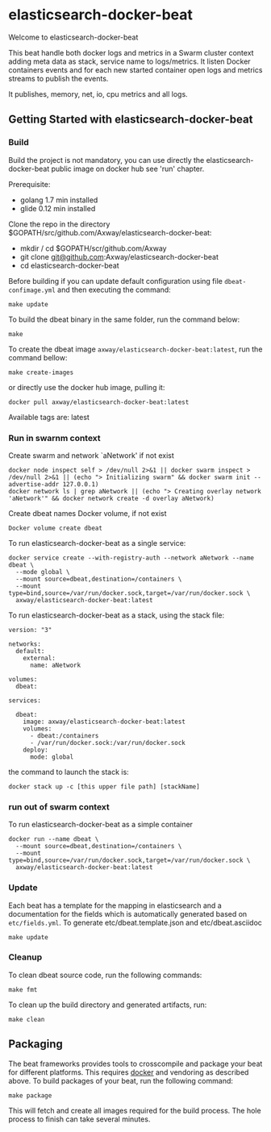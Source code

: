 # elasticsearch-docker-beat

Welcome to elasticsearch-docker-beat

This beat handle both docker logs and metrics in a Swarm cluster context adding meta data as stack, service name to logs/metrics.
It listen Docker containers events and for each new started container open logs and metrics streams to publish the events.

It publishes, memory, net, io, cpu metrics and all logs.


## Getting Started with elasticsearch-docker-beat

### Build

Build the project is not mandatory, you can use directly the elasticsearch-docker-beat public image on docker hub see 'run' chapter.

Prerequisite:
- golang 1.7 min installed
- glide 0.12 min installed

Clone the repo in the directory $GOPATH/src/github.com/Axway/elasticsearch-docker-beat:
 - mkdir / cd $GOPATH/scr/github.com/Axway
 - git clone git@github.com:Axway/elasticsearch-docker-beat
 - cd elasticsearch-docker-beat


Before building if you can update default configuration using file `dbeat-confimage.yml` and then executing the command:
```
make update
```

To build the dbeat binary in the same folder, run the command below:

```
make
```

To create the dbeat image `axway/elasticsearch-docker-beat:latest`, run the command bellow:

```
make create-images
```

or directly use the docker hub image, pulling it:
```
docker pull axway/elasticsearch-docker-beat:latest
```

Available tags are: latest



### Run in swarnm context

Create swarm and network `aNetwork' if not exist

```
docker node inspect self > /dev/null 2>&1 || docker swarm inspect > /dev/null 2>&1 || (echo "> Initializing swarm" && docker swarm init --advertise-addr 127.0.0.1)
docker network ls | grep aNetwork || (echo "> Creating overlay network 'aNetwork'" && docker network create -d overlay aNetwork)
```

Create dbeat names Docker volume, if not exist

```
Docker volume create dbeat
```


To run elasticsearch-docker-beat as a single service:

```
docker service create --with-registry-auth --network aNetwork --name dbeat \
  --mode global \
  --mount source=dbeat,destination=/containers \
  --mount type=bind,source=/var/run/docker.sock,target=/var/run/docker.sock \
  axway/elasticsearch-docker-beat:latest
```

To run elasticsearch-docker-beat as a stack, using the stack file:

```
version: "3"

networks:
  default:
    external:
      name: aNetwork

volumes:
  dbeat:

services:

  dbeat:
    image: axway/elasticsearch-docker-beat:latest
    volumes:
      - dbeat:/containers
      - /var/run/docker.sock:/var/run/docker.sock
    deploy:
      mode: global
```

the command to launch the stack is:

```
docker stack up -c [this upper file path] [stackName]
```


### run out of swarm context

To run elasticsearch-docker-beat as a simple container

```
docker run --name dbeat \
  --mount source=dbeat,destination=/containers \
  --mount type=bind,source=/var/run/docker.sock,target=/var/run/docker.sock \
  axway/elasticsearch-docker-beat:latest
```


### Update

Each beat has a template for the mapping in elasticsearch and a documentation for the fields
which is automatically generated based on `etc/fields.yml`.
To generate etc/dbeat.template.json and etc/dbeat.asciidoc

```
make update
```


### Cleanup

To clean dbeat source code, run the following commands:

```
make fmt
```

To clean up the build directory and generated artifacts, run:

```
make clean
```

## Packaging

The beat frameworks provides tools to crosscompile and package your beat for different platforms. This requires [docker](https://www.docker.com/) and vendoring as described above. To build packages of your beat, run the following command:

```
make package
```

This will fetch and create all images required for the build process. The hole process to finish can take several minutes.
